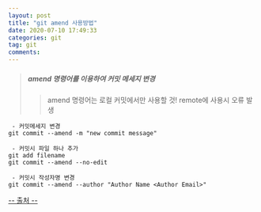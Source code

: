 ```yaml
---
layout: post
title: "git amend 사용방법"
date: 2020-07-10 17:49:33
categories: git
tag: git
comments:
---
```

 > ##### amend 명령어를 이용하여 커밋 메세지 변경
 >> amend 명령어는 로컬 커밋에서만 사용할 것! remote에 사용시 오류 발생  
  
```
 - 커밋메세지 변경
git commit --amend -m "new commit message"  
 
 - 커밋시 파일 하나 추가
git add filename  
git commit --amend --no-edit  

 - 커밋시 작성자명 변경  
git commit --amend --author "Author Name <Author Email>"
```



<a href="https://medium.com/@Dongmin_Jang/git-%EC%96%B4%EB%96%BB%EA%B2%8C-git-%EC%A0%84%EB%AC%B8%EA%B0%80%EA%B0%80-%EB%90%98%EB%8A%94%EA%B0%80-amend-rebase-3d3d31acbe5a">-- 출처 --</a>